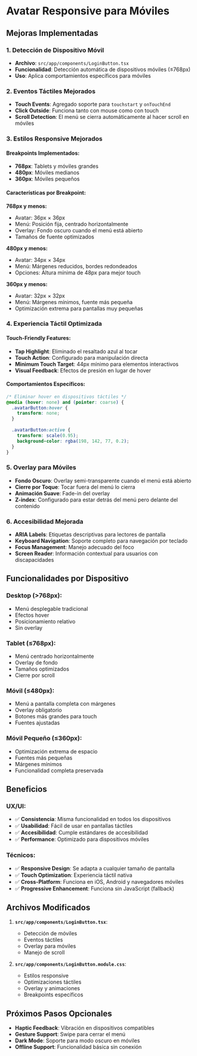 # Avatar Responsive para Móviles

## Mejoras Implementadas

### 1. **Detección de Dispositivo Móvil**
- **Archivo**: `src/app/components/LoginButton.tsx`
- **Funcionalidad**: Detección automática de dispositivos móviles (≤768px)
- **Uso**: Aplica comportamientos específicos para móviles

### 2. **Eventos Táctiles Mejorados**
- **Touch Events**: Agregado soporte para `touchstart` y `onTouchEnd`
- **Click Outside**: Funciona tanto con mouse como con touch
- **Scroll Detection**: El menú se cierra automáticamente al hacer scroll en móviles

### 3. **Estilos Responsive Mejorados**

#### **Breakpoints Implementados:**
- **768px**: Tablets y móviles grandes
- **480px**: Móviles medianos
- **360px**: Móviles pequeños

#### **Características por Breakpoint:**

**768px y menos:**
- Avatar: 36px × 36px
- Menú: Posición fija, centrado horizontalmente
- Overlay: Fondo oscuro cuando el menú está abierto
- Tamaños de fuente optimizados

**480px y menos:**
- Avatar: 34px × 34px
- Menú: Márgenes reducidos, bordes redondeados
- Opciones: Altura mínima de 48px para mejor touch

**360px y menos:**
- Avatar: 32px × 32px
- Menú: Márgenes mínimos, fuente más pequeña
- Optimización extrema para pantallas muy pequeñas

### 4. **Experiencia Táctil Optimizada**

#### **Touch-Friendly Features:**
- **Tap Highlight**: Eliminado el resaltado azul al tocar
- **Touch Action**: Configurado para manipulación directa
- **Minimum Touch Target**: 44px mínimo para elementos interactivos
- **Visual Feedback**: Efectos de presión en lugar de hover

#### **Comportamientos Específicos:**
```css
/* Eliminar hover en dispositivos táctiles */
@media (hover: none) and (pointer: coarse) {
  .avatarButton:hover {
    transform: none;
  }
  
  .avatarButton:active {
    transform: scale(0.95);
    background-color: rgba(198, 142, 77, 0.2);
  }
}
```

### 5. **Overlay para Móviles**
- **Fondo Oscuro**: Overlay semi-transparente cuando el menú está abierto
- **Cierre por Toque**: Tocar fuera del menú lo cierra
- **Animación Suave**: Fade-in del overlay
- **Z-index**: Configurado para estar detrás del menú pero delante del contenido

### 6. **Accesibilidad Mejorada**
- **ARIA Labels**: Etiquetas descriptivas para lectores de pantalla
- **Keyboard Navigation**: Soporte completo para navegación por teclado
- **Focus Management**: Manejo adecuado del foco
- **Screen Reader**: Información contextual para usuarios con discapacidades

## Funcionalidades por Dispositivo

### **Desktop (>768px):**
- Menú desplegable tradicional
- Efectos hover
- Posicionamiento relativo
- Sin overlay

### **Tablet (≤768px):**
- Menú centrado horizontalmente
- Overlay de fondo
- Tamaños optimizados
- Cierre por scroll

### **Móvil (≤480px):**
- Menú a pantalla completa con márgenes
- Overlay obligatorio
- Botones más grandes para touch
- Fuentes ajustadas

### **Móvil Pequeño (≤360px):**
- Optimización extrema de espacio
- Fuentes más pequeñas
- Márgenes mínimos
- Funcionalidad completa preservada

## Beneficios

### **UX/UI:**
- ✅ **Consistencia**: Misma funcionalidad en todos los dispositivos
- ✅ **Usabilidad**: Fácil de usar en pantallas táctiles
- ✅ **Accesibilidad**: Cumple estándares de accesibilidad
- ✅ **Performance**: Optimizado para dispositivos móviles

### **Técnicos:**
- ✅ **Responsive Design**: Se adapta a cualquier tamaño de pantalla
- ✅ **Touch Optimization**: Experiencia táctil nativa
- ✅ **Cross-Platform**: Funciona en iOS, Android y navegadores móviles
- ✅ **Progressive Enhancement**: Funciona sin JavaScript (fallback)

## Archivos Modificados

1. **`src/app/components/LoginButton.tsx`**:
   - Detección de móviles
   - Eventos táctiles
   - Overlay para móviles
   - Manejo de scroll

2. **`src/app/components/LoginButton.module.css`**:
   - Estilos responsive
   - Optimizaciones táctiles
   - Overlay y animaciones
   - Breakpoints específicos

## Próximos Pasos Opcionales

- **Haptic Feedback**: Vibración en dispositivos compatibles
- **Gesture Support**: Swipe para cerrar el menú
- **Dark Mode**: Soporte para modo oscuro en móviles
- **Offline Support**: Funcionalidad básica sin conexión 